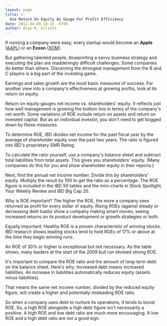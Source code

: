 ```yaml
---
layout: page
title: >-
  Use Return On Equity As Gauge For Profit Efficiency
date: 2012-04-09 18:15 -0700
author: Alan R. Elliott
---
```





If running a company were easy, every startup would become an **Apple** ([AAPL](https://research.investors.com/quote.aspx?symbol=AAPL)) or an **Exxon** ([XOM](https://research.investors.com/quote.aspx?symbol=XOM)).

  

But gathering talented people, blueprinting a savvy business strategy and executing the plan are maddeningly difficult challenges. Some companies do better than others. Discerning the strongest management from the B and C players is a big part of the investing game.

  

Earnings and sales growth are the most basic measures of success. For another view into a company's effectiveness at growing profits, look at its return on equity.

  

Return on equity gauges net income vs. shareholders' equity. It reflects just how well management is growing the bottom line in terms of the company's net worth. Some variations of ROE include return on assets and return on invested capital. But as an individual investor, you don't need to get bogged down by these measures.

  

To determine ROE, IBD divides net income for the past fiscal year by the average of shareholder equity over the past two years. The ratio is figured into IBD's proprietary SMR Rating.

  

To calculate the ratio yourself, use a company's balance sheet and subtract total liabilities from total assets. This gives you shareholders' equity. (Many companies do this for you and show shareholder equity in their reports.)

  

Next, find the annual net income number. Divide this by shareholders' equity. Multiply the result by 100 to get the ratio as a percentage. The ROE figure is included in the IBD 50 tables and the mini-charts in Stock Spotlight, Your Weekly Review and IBD Big Cap 20.

  

Why is ROE important? The higher the ROE, the more a company sees returned as profit for every dollar of equity. Rising ROEs (against steady or decreasing debt loads) show a company making smart moves, seeing increased returns on its product development or growth strategies or both.

  

Equally important: Healthy ROE is a proven characteristic of winning stocks. IBD research shows leading stocks tend to hold ROEs of 17% or above at the time they begin winning runs.

  

An ROE of 30% or higher is exceptional but not necessary. As the table shows, many leaders at the start of the 2009 bull run showed strong ROE.

  

It's important to compare the ROE ratio and the amount of long-term debt on the balance sheet. Here's why: Increased debt means increased liabilities. An increase in liabilities automatically reduces equity (assets minus liabilities).

  

That means the same net income number, divided by the reduced equity figure, will create a higher and potentially misleading ROE ratio.

  

So when a company uses debt to nurture its operations, it tends to boost ROE. So, a high ROE alongside a high debt figure isn't necessarily a positive. A high ROE and low debt ratio are much more encouraging. A low ROE and a high debt ratio are not a good sign.




